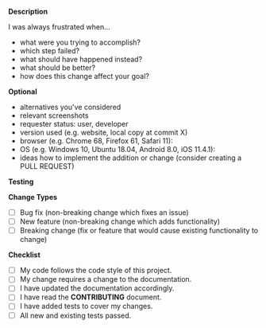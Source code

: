 <!--- Provide a general summary of your changes in the Title above -->

**Description**
<!--- Describe your changes in detail -->
<!--- Why is this change required? What problem does it solve? -->
<!--- If it fixes an open issue, please link to the issue here. -->
I was always frustrated when...
- what were you trying to accomplish?
- which step failed?
- what should have happened instead?
- what should be better?
- how does this change affect your goal?

**Optional**
- alternatives you've considered
- relevant screenshots
- requester status: user, developer
- version used (e.g. website, local copy at commit X)
- browser (e.g. Chrome 68, Firefox 61, Safari 11):
- OS (e.g. Windows 10, Ubuntu 18.04, Android 8.0, iOS 11.4.1):
- ideas how to implement the addition or change (consider creating a PULL REQUEST)

**Testing**
<!--- Please describe how you tested your changes. -->
<!--- Include details of your testing environment, and the tests you ran to -->
<!--- see how your change affects other areas of the code, etc. -->


**Change Types**
<!--- What types of changes does your code introduce? Put an `x` in all the boxes that apply: -->
- [ ] Bug fix (non-breaking change which fixes an issue)
- [ ] New feature (non-breaking change which adds functionality)
- [ ] Breaking change (fix or feature that would cause existing functionality to change)

**Checklist**
<!--- Go over all the following points, and put an `x` in all the boxes that apply. -->
<!--- If you're unsure about any of these, don't hesitate to ask. We're here to help! -->
- [ ] My code follows the code style of this project.
- [ ] My change requires a change to the documentation.
- [ ] I have updated the documentation accordingly.
- [ ] I have read the **CONTRIBUTING** document.
- [ ] I have added tests to cover my changes.
- [ ] All new and existing tests passed.
